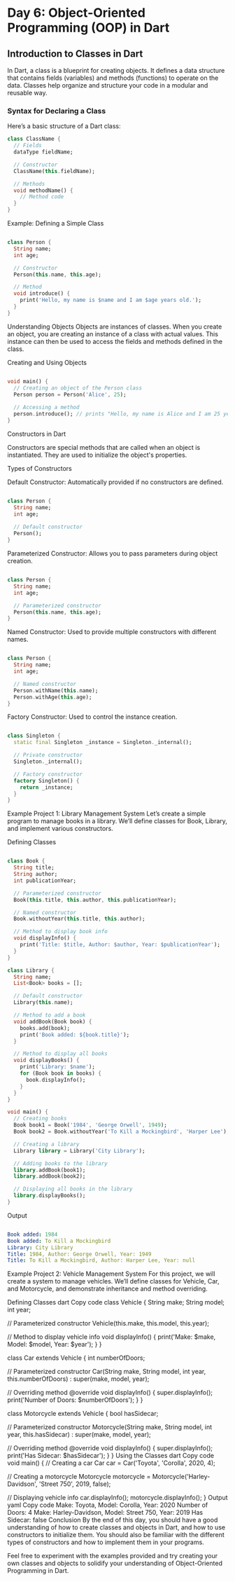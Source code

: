# Day 6: Object-Oriented Programming (OOP) in Dart

## Introduction to Classes in Dart

In Dart, a class is a blueprint for creating objects. It defines a data structure that contains fields (variables) and methods (functions) to operate on the data. Classes help organize and structure your code in a modular and reusable way.

### Syntax for Declaring a Class

Here’s a basic structure of a Dart class:

```dart
class ClassName {
  // Fields
  dataType fieldName;

  // Constructor
  ClassName(this.fieldName);

  // Methods
  void methodName() {
    // Method code
  }
}
```

Example: Defining a Simple Class
```dart

class Person {
  String name;
  int age;

  // Constructor
  Person(this.name, this.age);

  // Method
  void introduce() {
    print('Hello, my name is $name and I am $age years old.');
  }
}
```
Understanding Objects
Objects are instances of classes. When you create an object, you are creating an instance of a class with actual values. This instance can then be used to access the fields and methods defined in the class.

Creating and Using Objects
```dart

void main() {
  // Creating an object of the Person class
  Person person = Person('Alice', 25);
  
  // Accessing a method
  person.introduce(); // prints "Hello, my name is Alice and I am 25 years old."
}
```
Constructors in Dart

Constructors are special methods that are called when an object is instantiated. They are used to initialize the object's properties.

Types of Constructors

Default Constructor: Automatically provided if no constructors are defined.

```dart

class Person {
  String name;
  int age;
  
  // Default constructor
  Person();
}
```
Parameterized Constructor: Allows you to pass parameters during object creation.
```dart

class Person {
  String name;
  int age;

  // Parameterized constructor
  Person(this.name, this.age);
}
```
Named Constructor: Used to provide multiple constructors with different names.
```dart

class Person {
  String name;
  int age;

  // Named constructor
  Person.withName(this.name);
  Person.withAge(this.age);
}
```
Factory Constructor: Used to control the instance creation.
```dart

class Singleton {
  static final Singleton _instance = Singleton._internal();

  // Private constructor
  Singleton._internal();

  // Factory constructor
  factory Singleton() {
    return _instance;
  }
}
```
Example Project 1: Library Management System
Let’s create a simple program to manage books in a library. We’ll define classes for Book, Library, and implement various constructors.

Defining Classes
```dart

class Book {
  String title;
  String author;
  int publicationYear;

  // Parameterized constructor
  Book(this.title, this.author, this.publicationYear);

  // Named constructor
  Book.withoutYear(this.title, this.author);

  // Method to display book info
  void displayInfo() {
    print('Title: $title, Author: $author, Year: $publicationYear');
  }
}

class Library {
  String name;
  List<Book> books = [];

  // Default constructor
  Library(this.name);

  // Method to add a book
  void addBook(Book book) {
    books.add(book);
    print('Book added: ${book.title}');
  }

  // Method to display all books
  void displayBooks() {
    print('Library: $name');
    for (Book book in books) {
      book.displayInfo();
    }
  }
}

void main() {
  // Creating books
  Book book1 = Book('1984', 'George Orwell', 1949);
  Book book2 = Book.withoutYear('To Kill a Mockingbird', 'Harper Lee');

  // Creating a library
  Library library = Library('City Library');

  // Adding books to the library
  library.addBook(book1);
  library.addBook(book2);

  // Displaying all books in the library
  library.displayBooks();
}
```
Output
```yaml

Book added: 1984
Book added: To Kill a Mockingbird
Library: City Library
Title: 1984, Author: George Orwell, Year: 1949
Title: To Kill a Mockingbird, Author: Harper Lee, Year: null
```
Example Project 2: Vehicle Management System
For this project, we will create a system to manage vehicles. We’ll define classes for Vehicle, Car, and Motorcycle, and demonstrate inheritance and method overriding.

Defining Classes
dart
Copy code
class Vehicle {
  String make;
  String model;
  int year;

  // Parameterized constructor
  Vehicle(this.make, this.model, this.year);

  // Method to display vehicle info
  void displayInfo() {
    print('Make: $make, Model: $model, Year: $year');
  }
}

class Car extends Vehicle {
  int numberOfDoors;

  // Parameterized constructor
  Car(String make, String model, int year, this.numberOfDoors) : super(make, model, year);

  // Overriding method
  @override
  void displayInfo() {
    super.displayInfo();
    print('Number of Doors: $numberOfDoors');
  }
}

class Motorcycle extends Vehicle {
  bool hasSidecar;

  // Parameterized constructor
  Motorcycle(String make, String model, int year, this.hasSidecar) : super(make, model, year);

  // Overriding method
  @override
  void displayInfo() {
    super.displayInfo();
    print('Has Sidecar: $hasSidecar');
  }
}
Using the Classes
dart
Copy code
void main() {
  // Creating a car
  Car car = Car('Toyota', 'Corolla', 2020, 4);

  // Creating a motorcycle
  Motorcycle motorcycle = Motorcycle('Harley-Davidson', 'Street 750', 2019, false);

  // Displaying vehicle info
  car.displayInfo();
  motorcycle.displayInfo();
}
Output
yaml
Copy code
Make: Toyota, Model: Corolla, Year: 2020
Number of Doors: 4
Make: Harley-Davidson, Model: Street 750, Year: 2019
Has Sidecar: false
Conclusion
By the end of this day, you should have a good understanding of how to create classes and objects in Dart, and how to use constructors to initialize them. You should also be familiar with the different types of constructors and how to implement them in your programs.

Feel free to experiment with the examples provided and try creating your own classes and objects to solidify your understanding of Object-Oriented Programming in Dart.
